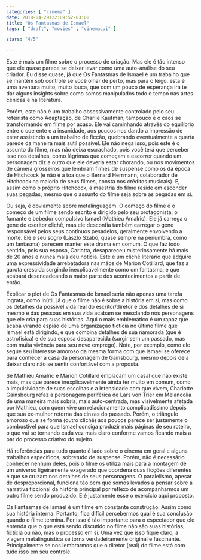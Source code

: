 ```yaml
---
categories: [ "cinema" ]
date: 2018-04-29T22:09:52-03:00
title: "Os Fantasmas de Ismael"
tags: [ "draft", "movies" , "cinemaqui" ]

stars: "4/5"

---
```

Este é mais um filme sobre o processo de criação. Mas ele é tão intenso que ele quase parece se deixar levar como uma auto-análise do seu criador. Eu disse quase, já que Os Fantasmas de Ismael é um trabalho que se mantém sob controle se você olhar de perto, mas para o leigo, esta é uma aventura muito, muito louca, que com um pouco de esperança irá te dar alguns insights sobre como somos manipulados todo o tempo nas artes cênicas e na literatura.

Porém, este não é um trabalho obsessivamente controlado pelo seu roteirista como Adaptação, de Charlie Kaufman; tampouco é o caos se transformando em filme por acaso. Ele vai caminhando através do equilíbrio entre o coerente e a insanidade, aos poucos nos dando a impressão de estar assistindo a um trabalho de ficção, quebrando eventualmente a quarta parede da maneira mais sutil possível. Ele não nega isso, pois este é o assunto do filme, mas não deixa escrachado, pois você terá que perceber isso nos detalhes, como lágrimas que começam a escorrer quando um personagem diz a outro que ele deveria estar chorando, ou nos movimentos de câmera grosseiros que lembram filmes de suspense como os da época de Hitchcock (e não é à toa que o Bernard Herrmann, colaborador de Hitchcock na maioria de seus filmes, consta nos créditos musicais). E, assim como o próprio Hitchcock, a maestria do filme reside em esconder suas pegadas, mesmo que o assunto do filme seja sobre as pegadas em si.

Ou seja, é obviamente sobre metalinguagem. O começo do filme é o começo de um filme sendo escrito e dirigido pelo seu protagonista, o fumante e bebedor compulsivo Ismael (Mathieu Amalric). Ele já carrega o gene do escritor clichê, mas ele desconfia também carregar o gene responsável pelos seus contínuos pesadelos, geralmente envolvendo a morte. Ele e seu sogro (László Szabó, quase sempre na penumbra, como um fantasma) parecem manter este drama em comum. O que faz todo sentido, pois sua esposa, Carlotta, desapareceu misteriosamente há mais de 20 anos e nunca mais deu notícia. Este é um clichê literário que adquire uma expressividade arrebatadora nas mãos de Marion Cotillard, que faz a garota crescida surgindo inexplicavelmente como um fantasma, e que acabará desencadeando a maior parte dos acontecimentos a partir de então.

Explicar o plot de Os Fantasmas de Ismael seria não apenas uma tarefa ingrata, como inútil, já que o filme não é sobre a história em si, mas como os detalhes da possível vida real do escritor/diretor e dos detalhes de si mesmo e das pessoas em sua vida acabam se mesclando nos personagens que ele cria para suas histórias. Aqui o mais emblemático é um rapaz que acaba virando espião de uma organização fictícia no último filme que Ismael está dirigindo, e que combina detalhes de sua namorada (que é astrofísica) e de sua esposa desaparecida (surgir sem um passado, mas com muita vivência para seu novo emprego). Note, por exemplo, como ele segue seu interesse amoroso da mesma forma com que Ismael se oferece para conhecer a casa da personagem de Gainsbourg, mesmo depois dela deixar claro não se sentir confortável com a proposta.

Se Mathieu Amalric e Marion Cotillard emplacam um casal que não existe mais, mas que parece inexplicavelmente ainda ter muito em comum, como a impulsividade de suas escolhas e a intensidade com que vivem, Charlotte Gainsbourg refaz a personagem periférica de Lars von Trier em Melancolia de uma maneira mais sóbria, mais auto-centrada, mas visivelmente afetada por Mathieu, com quem vive um relacionamento complicadíssimo depois que sua ex-mulher retorna das cinzas do passado. Porém, o triângulo amoroso que se forma (outro clichê) aos poucos parece ser justamente o combustível para que Ismael consiga produzir mais páginas de seu roteiro, o que vai se tornando cada vez mais claro conforme vamos ficando mais a par do processo criativo do sujeito.

Há referências para tudo quanto é lado sobre o cinema em geral e alguns trabalhos específicos, sobretudo de suspense. Porém, não é necessário conhecer nenhum deles, pois o filme os utiliza mais para a montagem de um universo ligeiramente exagerado que coordena duas ficções diferentes e que se cruzam nos detalhes de seus personagens. O paralelismo, apesar de desproporcional, funciona tão bem que somos levados a pensar sobre a narrativa ficcional da história principal por reflexo de acompanharmos um outro filme sendo produzido. E é justamente esse o exercício aqui proposto.

Os Fantasmas de Ismael é um filme em constante construção. Assim como sua história interna. Portanto, fica difícil percebermos qual é sua conclusão quando o filme termina. Por isso é tão importante para o espectador que ele entenda que o que está sendo discutido no filme não são suas histórias, fictícia ou não, mas o processo em si. Uma vez que isso fique claro, a viagem metalinguística se torna verdadeiramente original e fascinante. Principalmente se nos lembrarmos que o diretor (real) do filme está com tudo isso em seu controle.

